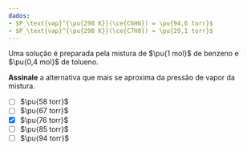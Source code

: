 ```yaml
---
dados:
- $P_\text{vap}^{\pu{298 K}}(\ce{C6H6}) = \pu{94,6 torr}$
- $P_\text{vap}^{\pu{298 K}}(\ce{C7H8}) = \pu{29,1 torr}$
---
```


Uma solução é preparada pela mistura de $\pu{1 mol}$ de benzeno e $\pu{0,4 mol}$ de tolueno.

**Assinale** a alternativa que mais se aproxima da pressão de vapor da mistura.

- [ ] $\pu{58 torr}$
- [ ] $\pu{67 torr}$
- [x] $\pu{76 torr}$
- [ ] $\pu{85 torr}$
- [ ] $\pu{94 torr}$